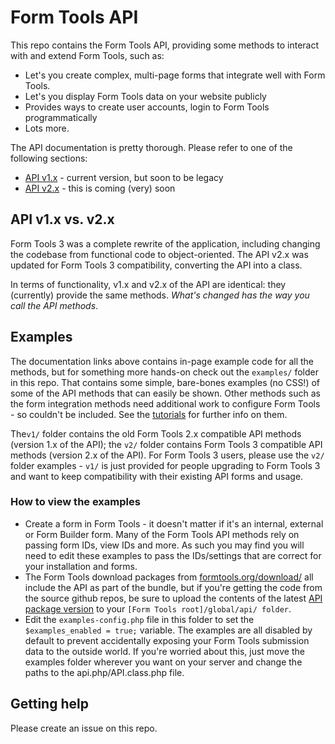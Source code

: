 # Form Tools API

This repo contains the Form Tools API, providing some methods to interact with and extend Form Tools, such as:
- Let's you create complex, multi-page forms that integrate well with Form Tools. 
- Let's you display Form Tools data on your website publicly
- Provides ways to create user accounts, login to Form Tools programmatically
- Lots more. 

The API documentation is pretty thorough. Please refer to one of the following sections:

- [API v1.x](https://docs.formtools.org/api/) - current version, but soon to be legacy
- [API v2.x](https://docs.formtools.org/api/v2) - this is coming (very) soon

## API v1.x vs. v2.x

Form Tools 3 was a complete rewrite of the application, including changing the codebase from functional code to
object-oriented. The API v2.x was updated for Form Tools 3 compatibility, converting the API into a class.  
 
In terms of functionality, v1.x and v2.x of the API are identical: they (currently) provide the same methods. _What's
changed has the way you call the API methods_. 

## Examples

The documentation links above contains in-page example code for all the methods, but for something more hands-on
check out the `examples/` folder in this repo. That contains some simple, bare-bones examples (no CSS!) of some of the
API methods that can easily be shown. Other methods such as the form integration methods need additional work to
configure Form Tools - so couldn't be included. See the [tutorials](https://docs.formtools.org/tutorials/) for further 
info on them.

The`v1/` folder contains the old Form Tools 2.x compatible API methods (version 1.x of the API); the `v2/`
folder contains Form Tools 3 compatible API methods (version 2.x of the API). For Form Tools 3 users, please use
the `v2/` folder examples - `v1/` is just provided for people upgrading to Form Tools 3 and want to keep
compatibility with their existing API forms and usage.

### How to view the examples

- Create a form in Form Tools - it doesn't matter if it's an internal, external or Form Builder form. Many of
the Form Tools API methods rely on passing form IDs, view IDs and more. As such you may find you will need
to edit these examples to pass the IDs/settings that are correct for your installation and forms.
- The Form Tools download packages from [formtools.org/download/](https://formtools.org/download/) all include the API as 
part of the bundle, but if you're getting the code from the source github repos, be sure to upload the contents of 
the latest [API package version](https://github.com/formtools/api/releases) to your `[Form Tools root]/global/api/ folder`. 
- Edit the `examples-config.php` file in this folder to set the `$examples_enabled = true;` variable. The examples
are all disabled by default to prevent accidentally exposing your Form Tools submission data to the outside world.
If you're worried about this, just move the examples folder wherever you want on your server and change the paths 
to the api.php/API.class.php file. 

## Getting help

Please create an issue on this repo. 
